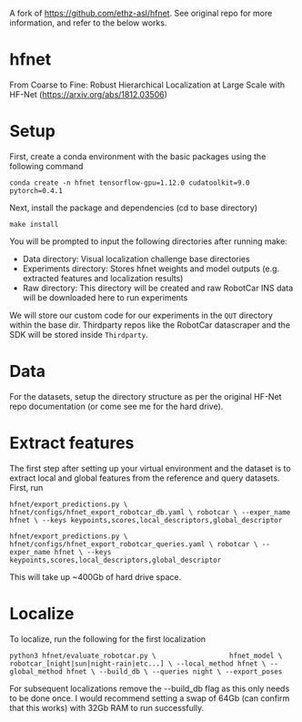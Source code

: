 A fork of https://github.com/ethz-asl/hfnet. See original repo for more information, and refer to the below works.

# hfnet
From Coarse to Fine: Robust Hierarchical Localization at Large Scale with HF-Net (https://arxiv.org/abs/1812.03506)

# Setup

First, create a conda environment with the basic packages using the following command

`conda create -n hfnet tensorflow-gpu=1.12.0 cudatoolkit=9.0 pytorch=0.4.1`

Next, install the package and dependencies (cd to base directory)

`make install`

You will be prompted to input the following directories after running make:

- Data directory: Visual localization challenge base directories
- Experiments directory: Stores hfnet weights and model outputs (e.g. extracted features and localization results)
- Raw directory: This directory will be created and raw RobotCar INS data will be downloaded here to run experiments

We will store our custom code for our experiments in the `QUT` directory within the base dir. Thirdparty repos like the RobotCar datascraper and the SDK will be stored inside `Thirdparty`. 

# Data

For the datasets, setup the directory structure as per the original HF-Net repo documentation (or come see me for the hard drive).

# Extract features

The first step after setting up your virtual environment and the dataset is to extract local and global features from the reference and query datasets. First, run

`hfnet/export_predictions.py \                
        hfnet/configs/hfnet_export_robotcar_db.yaml \
        robotcar \
        --exper_name hfnet \
        --keys keypoints,scores,local_descriptors,global_descriptor`

`hfnet/export_predictions.py \                
        hfnet/configs/hfnet_export_robotcar_queries.yaml \
        robotcar \
        --exper_name hfnet \
        --keys keypoints,scores,local_descriptors,global_descriptor`

This will take up ~400Gb of hard drive space.

# Localize

To localize, run the following for the first localization

`python3 hfnet/evaluate_robotcar.py \                 
        hfnet_model \
        robotcar_[night|sun|night-rain|etc...] \
        --local_method hfnet \
        --global_method hfnet \
        --build_db \
        --queries night \
        --export_poses`

For subsequent localizations remove the --build_db flag as this only needs to be done once. I would recommend setting a swap of 64Gb (can confirm that this works) with 32Gb RAM to run successfully.
